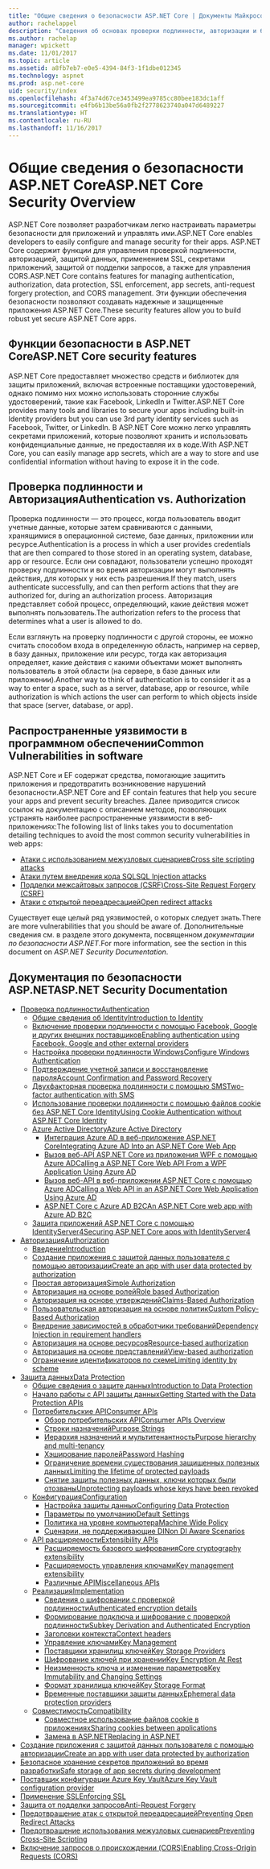 ```yaml
---
title: "Общие сведения о безопасности ASP.NET Core | Документы Майкрософт"
author: rachelappel
description: "Сведения об основах проверки подлинности, авторизации и безопасности в ASP.NET Core"
ms.author: rachelap
manager: wpickett
ms.date: 11/01/2017
ms.topic: article
ms.assetid: a8fb7eb7-e0e5-4394-84f3-1f1dbe012345
ms.technology: aspnet
ms.prod: asp.net-core
uid: security/index
ms.openlocfilehash: 4f3a74d67ce3453499ea9785cc80bee183dc1aff
ms.sourcegitcommit: e4fb6b13be56a0fb2f2778623740a047d6489227
ms.translationtype: HT
ms.contentlocale: ru-RU
ms.lasthandoff: 11/16/2017
---
```

# <a name="aspnet-core-security-overview"></a><span data-ttu-id="7176c-103">Общие сведения о безопасности ASP.NET Core</span><span class="sxs-lookup"><span data-stu-id="7176c-103">ASP.NET Core Security Overview</span></span>

<span data-ttu-id="7176c-104">ASP.NET Core позволяет разработчикам легко настраивать параметры безопасности для приложений и управлять ими.</span><span class="sxs-lookup"><span data-stu-id="7176c-104">ASP.NET Core enables developers to easily configure and manage security for their apps.</span></span> <span data-ttu-id="7176c-105">ASP.NET Core содержит функции для управления проверкой подлинности, авторизацией, защитой данных, применением SSL, секретами приложений, защитой от подделки запросов, а также для управления CORS.</span><span class="sxs-lookup"><span data-stu-id="7176c-105">ASP.NET Core contains features for managing authentication, authorization, data protection, SSL enforcement, app secrets, anti-request forgery protection, and CORS management.</span></span> <span data-ttu-id="7176c-106">Эти функции обеспечения безопасности позволяют создавать надежные и защищенные приложения ASP.NET Core.</span><span class="sxs-lookup"><span data-stu-id="7176c-106">These security features allow you to build robust yet secure ASP.NET Core apps.</span></span> 

## <a name="aspnet-core-security-features"></a><span data-ttu-id="7176c-107">Функции безопасности в ASP.NET Core</span><span class="sxs-lookup"><span data-stu-id="7176c-107">ASP.NET Core security features</span></span>

<span data-ttu-id="7176c-108">ASP.NET Core предоставляет множество средств и библиотек для защиты приложений, включая встроенные поставщики удостоверений, однако помимо них можно использовать сторонние службы удостоверений, такие как Facebook, LinkedIn и Twitter.</span><span class="sxs-lookup"><span data-stu-id="7176c-108">ASP.NET Core provides many tools and libraries to secure your apps including built-in Identity providers but you can use 3rd party identity services such as Facebook, Twitter, or LinkedIn.</span></span> <span data-ttu-id="7176c-109">В ASP.NET Core можно легко управлять секретами приложений, которые позволяют хранить и использовать конфиденциальные данные, не предоставляя их в коде.</span><span class="sxs-lookup"><span data-stu-id="7176c-109">With ASP.NET Core, you can easily manage app secrets, which are a way to store and use confidential information without having to expose it in the code.</span></span> 

## <a name="authentication-vs-authorization"></a><span data-ttu-id="7176c-110">Проверка подлинности и Авторизация</span><span class="sxs-lookup"><span data-stu-id="7176c-110">Authentication vs. Authorization</span></span>

<span data-ttu-id="7176c-111">Проверка подлинности — это процесс, когда пользователь вводит учетные данные, которые затем сравниваются с данными, хранящимися в операционной системе, базе данных, приложении или ресурсе.</span><span class="sxs-lookup"><span data-stu-id="7176c-111">Authentication is a process in which a user provides credentials that are then compared to those stored in an operating system, database, app or resource.</span></span> <span data-ttu-id="7176c-112">Если они совпадают, пользователи успешно проходят проверку подлинности и во время авторизации могут выполнять действия, для которых у них есть разрешения.</span><span class="sxs-lookup"><span data-stu-id="7176c-112">If they match, users authenticate successfully, and can then perform actions that they are authorized for, during an authorization process.</span></span> <span data-ttu-id="7176c-113">Авторизация представляет собой процесс, определяющий, какие действия может выполнять пользователь.</span><span class="sxs-lookup"><span data-stu-id="7176c-113">The authorization refers to the process that determines what a user is allowed to do.</span></span> 

<span data-ttu-id="7176c-114">Если взглянуть на проверку подлинности с другой стороны, ее можно считать способом входа в определенную область, например на сервер, в базу данных, приложение или ресурс, тогда как авторизация определяет, какие действия с какими объектами может выполнять пользователь в этой области (на сервере, в базе данных или приложении).</span><span class="sxs-lookup"><span data-stu-id="7176c-114">Another way to think of authentication is to consider it as a way to enter a space, such as a server, database, app or resource, while authorization is which actions the user can perform to which objects inside that space (server, database, or app).</span></span>

## <a name="common-vulnerabilities-in-software"></a><span data-ttu-id="7176c-115">Распространенные уязвимости в программном обеспечении</span><span class="sxs-lookup"><span data-stu-id="7176c-115">Common Vulnerabilities in software</span></span>

<span data-ttu-id="7176c-116">ASP.NET Core и EF содержат средства, помогающие защитить приложения и предотвратить возникновение нарушений безопасности.</span><span class="sxs-lookup"><span data-stu-id="7176c-116">ASP.NET Core and EF contain features that help you secure your apps and prevent security breaches.</span></span> <span data-ttu-id="7176c-117">Далее приводится список ссылок на документацию с описанием методов, позволяющих устранять наиболее распространенные уязвимости в веб-приложениях:</span><span class="sxs-lookup"><span data-stu-id="7176c-117">The following list of links takes you to documentation detailing techniques to avoid the most common security vulnerabilities in web apps:</span></span>

* [<span data-ttu-id="7176c-118">Атаки с использованием межузловых сценариев</span><span class="sxs-lookup"><span data-stu-id="7176c-118">Cross site scripting attacks</span></span>](https://docs.microsoft.com/aspnet/core/security/cross-site-scripting)
* [<span data-ttu-id="7176c-119">Атаки путем внедрения кода SQL</span><span class="sxs-lookup"><span data-stu-id="7176c-119">SQL Injection attacks</span></span>](https://docs.microsoft.com/ef/core/querying/raw-sql)
* [<span data-ttu-id="7176c-120">Подделки межсайтовых запросов (CSRF)</span><span class="sxs-lookup"><span data-stu-id="7176c-120">Cross-Site Request Forgery (CSRF)</span></span>](https://docs.microsoft.com/aspnet/core/security/anti-request-forgery)
* [<span data-ttu-id="7176c-121">Атаки с открытой переадресацией</span><span class="sxs-lookup"><span data-stu-id="7176c-121">Open redirect attacks</span></span>](https://docs.microsoft.com/aspnet/core/security/preventing-open-redirects)

<span data-ttu-id="7176c-122">Существует еще целый ряд уязвимостей, о которых следует знать.</span><span class="sxs-lookup"><span data-stu-id="7176c-122">There are more vulnerabilities that you should be aware of.</span></span> <span data-ttu-id="7176c-123">Дополнительные сведения см. в разделе этого документа, посвященном *документации по безопасности ASP.NET*.</span><span class="sxs-lookup"><span data-stu-id="7176c-123">For more information, see the section in this document on *ASP.NET Security Documentation*.</span></span> 

## <a name="aspnet-security-documentation"></a><span data-ttu-id="7176c-124">Документация по безопасности ASP.NET</span><span class="sxs-lookup"><span data-stu-id="7176c-124">ASP.NET Security Documentation</span></span>

*   [<span data-ttu-id="7176c-125">Проверка подлинности</span><span class="sxs-lookup"><span data-stu-id="7176c-125">Authentication</span></span>](authentication/index.md)
    *   [<span data-ttu-id="7176c-126">Общие сведения об Identity</span><span class="sxs-lookup"><span data-stu-id="7176c-126">Introduction to Identity</span></span>](authentication/identity.md)
    *   [<span data-ttu-id="7176c-127">Включение проверки подлинности с помощью Facebook, Google и других внешних поставщиков</span><span class="sxs-lookup"><span data-stu-id="7176c-127">Enabling authentication using Facebook, Google and other external providers</span></span>](authentication/social/index.md)
    * [<span data-ttu-id="7176c-128">Настройка проверки подлинности Windows</span><span class="sxs-lookup"><span data-stu-id="7176c-128">Configure Windows Authentication</span></span>](authentication/windowsauth.md)
    *   [<span data-ttu-id="7176c-129">Подтверждение учетной записи и восстановление пароля</span><span class="sxs-lookup"><span data-stu-id="7176c-129">Account Confirmation and Password Recovery</span></span>](authentication/accconfirm.md)
    *   [<span data-ttu-id="7176c-130">Двухфакторная проверка подлинности с помощью SMS</span><span class="sxs-lookup"><span data-stu-id="7176c-130">Two-factor authentication with SMS</span></span>](authentication/2fa.md) 
    *   [<span data-ttu-id="7176c-131">Использование проверки подлинности с помощью файлов cookie без ASP.NET Core Identity</span><span class="sxs-lookup"><span data-stu-id="7176c-131">Using Cookie Authentication without ASP.NET Core Identity</span></span>](authentication/cookie.md)
    *   [<span data-ttu-id="7176c-132">Azure Active Directory</span><span class="sxs-lookup"><span data-stu-id="7176c-132">Azure Active Directory</span></span>](authentication/azure-active-directory/index.md)
        *   [<span data-ttu-id="7176c-133">Интеграция Azure AD в веб-приложение ASP.NET Core</span><span class="sxs-lookup"><span data-stu-id="7176c-133">Integrating Azure AD Into an ASP.NET Core Web App</span></span>](https://azure.microsoft.com/documentation/samples/active-directory-dotnet-webapp-openidconnect-aspnetcore/)
        *   [<span data-ttu-id="7176c-134">Вызов веб-API ASP.NET Core из приложения WPF с помощью Azure AD</span><span class="sxs-lookup"><span data-stu-id="7176c-134">Calling a ASP.NET Core Web API From a WPF Application Using Azure AD</span></span>](https://azure.microsoft.com/documentation/samples/active-directory-dotnet-native-aspnetcore/)
        *   [<span data-ttu-id="7176c-135">Вызов веб-API в веб-приложении ASP.NET Core с помощью Azure AD</span><span class="sxs-lookup"><span data-stu-id="7176c-135">Calling a Web API in an ASP.NET Core Web Application Using Azure AD</span></span>](https://azure.microsoft.com/documentation/samples/active-directory-dotnet-webapp-webapi-openidconnect-aspnetcore/)
        *   [<span data-ttu-id="7176c-136">ASP.NET Core с Azure AD B2C</span><span class="sxs-lookup"><span data-stu-id="7176c-136">An ASP.NET Core web app with Azure AD B2C</span></span>](https://azure.microsoft.com/resources/samples/active-directory-b2c-dotnetcore-webapp/)
    *   [<span data-ttu-id="7176c-137">Защита приложений ASP.NET Core с помощью IdentityServer4</span><span class="sxs-lookup"><span data-stu-id="7176c-137">Securing ASP.NET Core apps with IdentityServer4</span></span>](https://identityserver4.readthedocs.io)
*   [<span data-ttu-id="7176c-138">Авторизация</span><span class="sxs-lookup"><span data-stu-id="7176c-138">Authorization</span></span>](authorization/index.md)
    *   [<span data-ttu-id="7176c-139">Введение</span><span class="sxs-lookup"><span data-stu-id="7176c-139">Introduction</span></span>](authorization/introduction.md)
    *   [<span data-ttu-id="7176c-140">Создание приложения с защитой данных пользователя с помощью авторизации</span><span class="sxs-lookup"><span data-stu-id="7176c-140">Create an app with user data protected by authorization</span></span>](xref:security/authorization/secure-data)
    *   [<span data-ttu-id="7176c-141">Простая авторизация</span><span class="sxs-lookup"><span data-stu-id="7176c-141">Simple Authorization</span></span>](authorization/simple.md)
    *   [<span data-ttu-id="7176c-142">Авторизация на основе ролей</span><span class="sxs-lookup"><span data-stu-id="7176c-142">Role based Authorization</span></span>](authorization/roles.md)
    *   [<span data-ttu-id="7176c-143">Авторизация на основе утверждений</span><span class="sxs-lookup"><span data-stu-id="7176c-143">Claims-Based Authorization</span></span>](authorization/claims.md)
    *   [<span data-ttu-id="7176c-144">Пользовательская авторизация на основе политик</span><span class="sxs-lookup"><span data-stu-id="7176c-144">Custom Policy-Based Authorization</span></span>](authorization/policies.md)
    *   [<span data-ttu-id="7176c-145">Внедрение зависимостей в обработчики требований</span><span class="sxs-lookup"><span data-stu-id="7176c-145">Dependency Injection in requirement handlers</span></span>](authorization/dependencyinjection.md)
    *   [<span data-ttu-id="7176c-146">Авторизация на основе ресурсов</span><span class="sxs-lookup"><span data-stu-id="7176c-146">Resource-based authorization</span></span>](authorization/resourcebased.md)
    *   [<span data-ttu-id="7176c-147">Авторизация на основе представлений</span><span class="sxs-lookup"><span data-stu-id="7176c-147">View-based authorization</span></span>](authorization/views.md)
    *   [<span data-ttu-id="7176c-148">Ограничение идентификаторов по схеме</span><span class="sxs-lookup"><span data-stu-id="7176c-148">Limiting identity by scheme</span></span>](authorization/limitingidentitybyscheme.md)
*   [<span data-ttu-id="7176c-149">Защита данных</span><span class="sxs-lookup"><span data-stu-id="7176c-149">Data Protection</span></span>](data-protection/index.md)
    *   [<span data-ttu-id="7176c-150">Общие сведения о защите данных</span><span class="sxs-lookup"><span data-stu-id="7176c-150">Introduction to Data Protection</span></span>](data-protection/introduction.md)
    *   [<span data-ttu-id="7176c-151">Начало работы с API защиты данных</span><span class="sxs-lookup"><span data-stu-id="7176c-151">Getting Started with the Data Protection APIs</span></span>](data-protection/using-data-protection.md)
    *   [<span data-ttu-id="7176c-152">Потребительские API</span><span class="sxs-lookup"><span data-stu-id="7176c-152">Consumer APIs</span></span>](data-protection/consumer-apis/index.md)
        *   [<span data-ttu-id="7176c-153">Обзор потребительских API</span><span class="sxs-lookup"><span data-stu-id="7176c-153">Consumer APIs Overview</span></span>](data-protection/consumer-apis/overview.md)
        *   [<span data-ttu-id="7176c-154">Строки назначений</span><span class="sxs-lookup"><span data-stu-id="7176c-154">Purpose Strings</span></span>](data-protection/consumer-apis/purpose-strings.md)
        *   [<span data-ttu-id="7176c-155">Иерархия назначений и мультитенантность</span><span class="sxs-lookup"><span data-stu-id="7176c-155">Purpose hierarchy and multi-tenancy</span></span>](data-protection/consumer-apis/purpose-strings-multitenancy.md)
        *   [<span data-ttu-id="7176c-156">Хэширование паролей</span><span class="sxs-lookup"><span data-stu-id="7176c-156">Password Hashing</span></span>](data-protection/consumer-apis/password-hashing.md)
        *   [<span data-ttu-id="7176c-157">Ограничение времени существования защищенных полезных данных</span><span class="sxs-lookup"><span data-stu-id="7176c-157">Limiting the lifetime of protected payloads</span></span>](data-protection/consumer-apis/limited-lifetime-payloads.md)
        *   [<span data-ttu-id="7176c-158">Снятие защиты полезных данных, ключи которых были отозваны</span><span class="sxs-lookup"><span data-stu-id="7176c-158">Unprotecting payloads whose keys have been revoked</span></span>](data-protection/consumer-apis/dangerous-unprotect.md)
    *   [<span data-ttu-id="7176c-159">Конфигурация</span><span class="sxs-lookup"><span data-stu-id="7176c-159">Configuration</span></span>](data-protection/configuration/index.md)
        *   [<span data-ttu-id="7176c-160">Настройка защиты данных</span><span class="sxs-lookup"><span data-stu-id="7176c-160">Configuring Data Protection</span></span>](data-protection/configuration/overview.md)
        *   [<span data-ttu-id="7176c-161">Параметры по умолчанию</span><span class="sxs-lookup"><span data-stu-id="7176c-161">Default Settings</span></span>](data-protection/configuration/default-settings.md)
        *   [<span data-ttu-id="7176c-162">Политика на уровне компьютера</span><span class="sxs-lookup"><span data-stu-id="7176c-162">Machine Wide Policy</span></span>](data-protection/configuration/machine-wide-policy.md)
        *   [<span data-ttu-id="7176c-163">Сценарии, не поддерживающие DI</span><span class="sxs-lookup"><span data-stu-id="7176c-163">Non DI Aware Scenarios</span></span>](data-protection/configuration/non-di-scenarios.md)
    *   [<span data-ttu-id="7176c-164">API расширяемости</span><span class="sxs-lookup"><span data-stu-id="7176c-164">Extensibility APIs</span></span>](data-protection/extensibility/index.md)
        *   [<span data-ttu-id="7176c-165">Расширяемость базового шифрования</span><span class="sxs-lookup"><span data-stu-id="7176c-165">Core cryptography extensibility</span></span>](data-protection/extensibility/core-crypto.md)
        *   [<span data-ttu-id="7176c-166">Расширяемость управления ключами</span><span class="sxs-lookup"><span data-stu-id="7176c-166">Key management extensibility</span></span>](data-protection/extensibility/key-management.md)
        *   [<span data-ttu-id="7176c-167">Различные API</span><span class="sxs-lookup"><span data-stu-id="7176c-167">Miscellaneous APIs</span></span>](data-protection/extensibility/misc-apis.md)
    *   [<span data-ttu-id="7176c-168">Реализация</span><span class="sxs-lookup"><span data-stu-id="7176c-168">Implementation</span></span>](data-protection/implementation/index.md)
        *   [<span data-ttu-id="7176c-169">Сведения о шифровании с проверкой подлинности</span><span class="sxs-lookup"><span data-stu-id="7176c-169">Authenticated encryption details</span></span>](data-protection/implementation/authenticated-encryption-details.md)
        *   [<span data-ttu-id="7176c-170">Формирование подключа и шифрование с проверкой подлинности</span><span class="sxs-lookup"><span data-stu-id="7176c-170">Subkey Derivation and Authenticated Encryption</span></span>](data-protection/implementation/subkeyderivation.md)
        *   [<span data-ttu-id="7176c-171">Заголовки контекста</span><span class="sxs-lookup"><span data-stu-id="7176c-171">Context headers</span></span>](data-protection/implementation/context-headers.md)
        *   [<span data-ttu-id="7176c-172">Управление ключами</span><span class="sxs-lookup"><span data-stu-id="7176c-172">Key Management</span></span>](data-protection/implementation/key-management.md)
        *   [<span data-ttu-id="7176c-173">Поставщики хранилищ ключей</span><span class="sxs-lookup"><span data-stu-id="7176c-173">Key Storage Providers</span></span>](data-protection/implementation/key-storage-providers.md)
        *   [<span data-ttu-id="7176c-174">Шифрование ключей при хранении</span><span class="sxs-lookup"><span data-stu-id="7176c-174">Key Encryption At Rest</span></span>](data-protection/implementation/key-encryption-at-rest.md)
        *   [<span data-ttu-id="7176c-175">Неизменность ключа и изменение параметров</span><span class="sxs-lookup"><span data-stu-id="7176c-175">Key Immutability and Changing Settings</span></span>](data-protection/implementation/key-immutability.md)
        *   [<span data-ttu-id="7176c-176">Формат хранилища ключей</span><span class="sxs-lookup"><span data-stu-id="7176c-176">Key Storage Format</span></span>](data-protection/implementation/key-storage-format.md)
        *   [<span data-ttu-id="7176c-177">Временные поставщики защиты данных</span><span class="sxs-lookup"><span data-stu-id="7176c-177">Ephemeral data protection providers</span></span>](data-protection/implementation/key-storage-ephemeral.md)
    *   [<span data-ttu-id="7176c-178">Совместимость</span><span class="sxs-lookup"><span data-stu-id="7176c-178">Compatibility</span></span>](data-protection/compatibility/index.md)
        *   [<span data-ttu-id="7176c-179">Совместное использование файлов cookie в приложениях</span><span class="sxs-lookup"><span data-stu-id="7176c-179">Sharing cookies between applications</span></span>](data-protection/compatibility/cookie-sharing.md)
        *   [<span data-ttu-id="7176c-180">Замена <machineKey> в ASP.NET</span><span class="sxs-lookup"><span data-stu-id="7176c-180">Replacing <machineKey> in ASP.NET</span></span>](data-protection/compatibility/replacing-machinekey.md)
*   [<span data-ttu-id="7176c-181">Создание приложения с защитой данных пользователя с помощью авторизации</span><span class="sxs-lookup"><span data-stu-id="7176c-181">Create an app with user data protected by authorization</span></span>](xref:security/authorization/secure-data)
*   [<span data-ttu-id="7176c-182">Безопасное хранение секретов приложений во время разработки</span><span class="sxs-lookup"><span data-stu-id="7176c-182">Safe storage of app secrets during development</span></span>](app-secrets.md)
*   [<span data-ttu-id="7176c-183">Поставщик конфигурации Azure Key Vault</span><span class="sxs-lookup"><span data-stu-id="7176c-183">Azure Key Vault configuration provider</span></span>](key-vault-configuration.md)
*   [<span data-ttu-id="7176c-184">Применение SSL</span><span class="sxs-lookup"><span data-stu-id="7176c-184">Enforcing SSL</span></span>](enforcing-ssl.md)
*   [<span data-ttu-id="7176c-185">Защита от подделки запросов</span><span class="sxs-lookup"><span data-stu-id="7176c-185">Anti-Request Forgery</span></span>](anti-request-forgery.md)
*   [<span data-ttu-id="7176c-186">Предотвращение атак с открытой переадресацией</span><span class="sxs-lookup"><span data-stu-id="7176c-186">Preventing Open Redirect Attacks</span></span>](preventing-open-redirects.md)
*   [<span data-ttu-id="7176c-187">Предотвращение использования межузловых сценариев</span><span class="sxs-lookup"><span data-stu-id="7176c-187">Preventing Cross-Site Scripting</span></span>](cross-site-scripting.md)
*   [<span data-ttu-id="7176c-188">Включение запросов о происхождении (CORS)</span><span class="sxs-lookup"><span data-stu-id="7176c-188">Enabling Cross-Origin Requests (CORS)</span></span>](cors.md)
